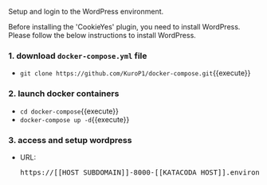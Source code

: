 Setup and login to the WordPress environment.

Before installing the 'CookieYes' plugin, you need to install WordPress. Please follow the below instructions to install WordPress.

### 1. download `docker-compose.yml` file
- `git clone https://github.com/KuroP1/docker-compose.git`{{execute}}

### 2. launch docker containers
- `cd docker-compose`{{execute}}
- `docker-compose up -d`{{execute}}

### 3. access and setup wordpress
- URL: <pre>https://[[HOST_SUBDOMAIN]]-8000-[[KATACODA_HOST]].environments.katacoda.com/</pre>

